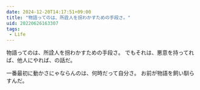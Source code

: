 ```yaml
---
date: 2024-12-20T14:17:51+09:00
title: "物語ってのは、所詮人を拐わかすための手段さ。"
uid: 20220626163307
tags:
 - Life
---
```


物語ってのは、所詮人を拐わかすための手段さ。
でもそれは、悪意を持ってれば、他人にやれば、の話だ。

一番最初に動かさにゃならんのは、何時だって自分さ。
お前が物語を飼い馴らすんだ。